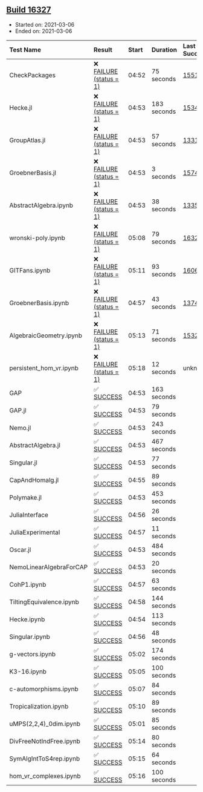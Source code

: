 ## [Build 16327](https://oscarci.mathematik.uni-kl.de/job/oscar/16327/)

* Started on: 2021-03-06
* Ended on: 2021-03-06

| Test Name    | Result | Start | Duration | Last Success | First Failure |
|:-------------|:-------|:------|:---------|:-------------|:--------------|
| CheckPackages | ❌ [FAILURE (status = 1)](https://oscarci.mathematik.uni-kl.de/job/oscar/16327/artifact/logs/build-16327/CheckPackages.log) | 04:52 | 75 seconds | [15514](https://oscarci.mathematik.uni-kl.de/job/oscar/15514/) | [15515](https://oscarci.mathematik.uni-kl.de/job/oscar/15515/) |
| Hecke.jl | ❌ [FAILURE (status = 1)](https://oscarci.mathematik.uni-kl.de/job/oscar/16327/artifact/logs/build-16327/Hecke.jl.log) | 04:53 | 183 seconds | [15344](https://oscarci.mathematik.uni-kl.de/job/oscar/15344/) | [15348](https://oscarci.mathematik.uni-kl.de/job/oscar/15348/) |
| GroupAtlas.jl | ❌ [FAILURE (status = 1)](https://oscarci.mathematik.uni-kl.de/job/oscar/16327/artifact/logs/build-16327/GroupAtlas.jl.log) | 04:53 | 57 seconds | [13311](https://oscarci.mathematik.uni-kl.de/job/oscar/13311/) | [13312](https://oscarci.mathematik.uni-kl.de/job/oscar/13312/) |
| GroebnerBasis.jl | ❌ [FAILURE (status = 1)](https://oscarci.mathematik.uni-kl.de/job/oscar/16327/artifact/logs/build-16327/GroebnerBasis.jl.log) | 04:53 | 3 seconds | [15745](https://oscarci.mathematik.uni-kl.de/job/oscar/15745/) | [15746](https://oscarci.mathematik.uni-kl.de/job/oscar/15746/) |
| AbstractAlgebra.ipynb | ❌ [FAILURE (status = 1)](https://oscarci.mathematik.uni-kl.de/job/oscar/16327/artifact/logs/build-16327/AbstractAlgebra.ipynb.log) | 04:53 | 38 seconds | [13355](https://oscarci.mathematik.uni-kl.de/job/oscar/13355/) | [13356](https://oscarci.mathematik.uni-kl.de/job/oscar/13356/) |
| wronski-poly.ipynb | ❌ [FAILURE (status = 1)](https://oscarci.mathematik.uni-kl.de/job/oscar/16327/artifact/logs/build-16327/wronski-poly.ipynb.log) | 05:08 | 79 seconds | [16321](https://oscarci.mathematik.uni-kl.de/job/oscar/16321/) | [16322](https://oscarci.mathematik.uni-kl.de/job/oscar/16322/) |
| GITFans.ipynb | ❌ [FAILURE (status = 1)](https://oscarci.mathematik.uni-kl.de/job/oscar/16327/artifact/logs/build-16327/GITFans.ipynb.log) | 05:11 | 93 seconds | [16068](https://oscarci.mathematik.uni-kl.de/job/oscar/16068/) | [16069](https://oscarci.mathematik.uni-kl.de/job/oscar/16069/) |
| GroebnerBasis.ipynb | ❌ [FAILURE (status = 1)](https://oscarci.mathematik.uni-kl.de/job/oscar/16327/artifact/logs/build-16327/GroebnerBasis.ipynb.log) | 04:57 | 43 seconds | [13748](https://oscarci.mathematik.uni-kl.de/job/oscar/13748/) | [13749](https://oscarci.mathematik.uni-kl.de/job/oscar/13749/) |
| AlgebraicGeometry.ipynb | ❌ [FAILURE (status = 1)](https://oscarci.mathematik.uni-kl.de/job/oscar/16327/artifact/logs/build-16327/AlgebraicGeometry.ipynb.log) | 05:13 | 71 seconds | [15322](https://oscarci.mathematik.uni-kl.de/job/oscar/15322/) | [15323](https://oscarci.mathematik.uni-kl.de/job/oscar/15323/) |
| persistent_hom_vr.ipynb | ❌ [FAILURE (status = 1)](https://oscarci.mathematik.uni-kl.de/job/oscar/16327/artifact/logs/build-16327/persistent_hom_vr.ipynb.log) | 05:18 | 12 seconds | unknown | unknown |
| GAP | ✅ [SUCCESS](https://oscarci.mathematik.uni-kl.de/job/oscar/16327/artifact/logs/build-16327/GAP.log) | 04:53 | 163 seconds |  |  |
| GAP.jl | ✅ [SUCCESS](https://oscarci.mathematik.uni-kl.de/job/oscar/16327/artifact/logs/build-16327/GAP.jl.log) | 04:53 | 79 seconds |  |  |
| Nemo.jl | ✅ [SUCCESS](https://oscarci.mathematik.uni-kl.de/job/oscar/16327/artifact/logs/build-16327/Nemo.jl.log) | 04:53 | 243 seconds |  |  |
| AbstractAlgebra.jl | ✅ [SUCCESS](https://oscarci.mathematik.uni-kl.de/job/oscar/16327/artifact/logs/build-16327/AbstractAlgebra.jl.log) | 04:53 | 467 seconds |  |  |
| Singular.jl | ✅ [SUCCESS](https://oscarci.mathematik.uni-kl.de/job/oscar/16327/artifact/logs/build-16327/Singular.jl.log) | 04:53 | 77 seconds |  |  |
| CapAndHomalg.jl | ✅ [SUCCESS](https://oscarci.mathematik.uni-kl.de/job/oscar/16327/artifact/logs/build-16327/CapAndHomalg.jl.log) | 04:55 | 89 seconds |  |  |
| Polymake.jl | ✅ [SUCCESS](https://oscarci.mathematik.uni-kl.de/job/oscar/16327/artifact/logs/build-16327/Polymake.jl.log) | 04:53 | 453 seconds |  |  |
| JuliaInterface | ✅ [SUCCESS](https://oscarci.mathematik.uni-kl.de/job/oscar/16327/artifact/logs/build-16327/JuliaInterface.log) | 04:56 | 26 seconds |  |  |
| JuliaExperimental | ✅ [SUCCESS](https://oscarci.mathematik.uni-kl.de/job/oscar/16327/artifact/logs/build-16327/JuliaExperimental.log) | 04:57 | 11 seconds |  |  |
| Oscar.jl | ✅ [SUCCESS](https://oscarci.mathematik.uni-kl.de/job/oscar/16327/artifact/logs/build-16327/Oscar.jl.log) | 04:53 | 484 seconds |  |  |
| NemoLinearAlgebraForCAP | ✅ [SUCCESS](https://oscarci.mathematik.uni-kl.de/job/oscar/16327/artifact/logs/build-16327/NemoLinearAlgebraForCAP.log) | 04:53 | 20 seconds |  |  |
| CohP1.ipynb | ✅ [SUCCESS](https://oscarci.mathematik.uni-kl.de/job/oscar/16327/artifact/logs/build-16327/CohP1.ipynb.log) | 04:57 | 63 seconds |  |  |
| TiltingEquivalence.ipynb | ✅ [SUCCESS](https://oscarci.mathematik.uni-kl.de/job/oscar/16327/artifact/logs/build-16327/TiltingEquivalence.ipynb.log) | 04:58 | 144 seconds |  |  |
| Hecke.ipynb | ✅ [SUCCESS](https://oscarci.mathematik.uni-kl.de/job/oscar/16327/artifact/logs/build-16327/Hecke.ipynb.log) | 04:54 | 113 seconds |  |  |
| Singular.ipynb | ✅ [SUCCESS](https://oscarci.mathematik.uni-kl.de/job/oscar/16327/artifact/logs/build-16327/Singular.ipynb.log) | 04:56 | 48 seconds |  |  |
| g-vectors.ipynb | ✅ [SUCCESS](https://oscarci.mathematik.uni-kl.de/job/oscar/16327/artifact/logs/build-16327/g-vectors.ipynb.log) | 05:02 | 174 seconds |  |  |
| K3-16.ipynb | ✅ [SUCCESS](https://oscarci.mathematik.uni-kl.de/job/oscar/16327/artifact/logs/build-16327/K3-16.ipynb.log) | 05:05 | 100 seconds |  |  |
| c-automorphisms.ipynb | ✅ [SUCCESS](https://oscarci.mathematik.uni-kl.de/job/oscar/16327/artifact/logs/build-16327/c-automorphisms.ipynb.log) | 05:07 | 84 seconds |  |  |
| Tropicalization.ipynb | ✅ [SUCCESS](https://oscarci.mathematik.uni-kl.de/job/oscar/16327/artifact/logs/build-16327/Tropicalization.ipynb.log) | 05:10 | 89 seconds |  |  |
| uMPS(2,2,4)_0dim.ipynb | ✅ [SUCCESS](https://oscarci.mathematik.uni-kl.de/job/oscar/16327/artifact/logs/build-16327/uMPS-2-2-4-_0dim.ipynb.log) | 05:01 | 85 seconds |  |  |
| DivFreeNotIndFree.ipynb | ✅ [SUCCESS](https://oscarci.mathematik.uni-kl.de/job/oscar/16327/artifact/logs/build-16327/DivFreeNotIndFree.ipynb.log) | 05:14 | 80 seconds |  |  |
| SymAlgIntToS4rep.ipynb | ✅ [SUCCESS](https://oscarci.mathematik.uni-kl.de/job/oscar/16327/artifact/logs/build-16327/SymAlgIntToS4rep.ipynb.log) | 05:15 | 64 seconds |  |  |
| hom_vr_complexes.ipynb | ✅ [SUCCESS](https://oscarci.mathematik.uni-kl.de/job/oscar/16327/artifact/logs/build-16327/hom_vr_complexes.ipynb.log) | 05:16 | 100 seconds |  |  |
